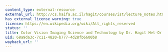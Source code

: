 ```yaml
---
content_type: external-resource
external_url: http://cs.haifa.ac.il/hagit/courses/ist/lecture_notes.html
has_external_license_warning: true
license: https://en.wikipedia.org/wiki/All_rights_reserved
status: ''
title: Color Vision Imaging Science and Technology by Dr. Hagit Hel-Or
uid: 68a9da3c-7c11-4820-b777-4d28fb6600b8
wayback_url: ''
---
```

